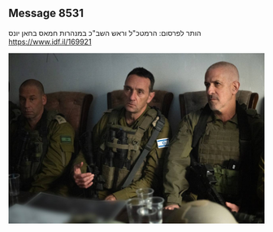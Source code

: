## Message 8531

הותר לפרסום:
הרמטכ"ל וראש השב"כ במנהרות חמאס בחאן יונס
https://www.idf.il/169921

![Photo](./8531/8531_photo.jpg)
